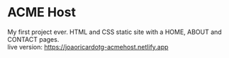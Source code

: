# ACME Host
My first project ever. HTML and CSS static site with a HOME, ABOUT and CONTACT pages. <br>
live version: https://joaoricardotg-acmehost.netlify.app
